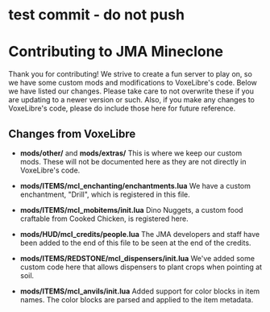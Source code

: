 # test commit - do not push
# Contributing to JMA Mineclone
Thank you for contributing!
We strive to create a fun server to play on, so we have some custom mods and modifications to VoxeLibre's code.
Below we have listed our changes. Please take care to not overwrite these if you are updating to a newer version or such.
Also, if you make any changes to VoxeLibre's code, please do include those here for future reference.

## Changes from VoxeLibre

- **mods/other/** and **mods/extras/**
    This is where we keep our custom mods. These will not be documented here as they are not directly in VoxeLibre's code.

- **mods/ITEMS/mcl_enchanting/enchantments.lua**
    We have a custom enchantment, "Drill", which is registered in this file.

- **mods/ITEMS/mcl_mobitems/init.lua**
      Dino Nuggets, a custom food craftable from Cooked Chicken, is registered here.

- **mods/HUD/mcl_credits/people.lua**
    The JMA developers and staff have been added to the end of this file to be seen at the end of the credits.

- **mods/ITEMS/REDSTONE/mcl_dispensers/init.lua**
    We've added some custom code here that allows dispensers to plant crops when pointing at soil.

- **mods/ITEMS/mcl_anvils/init.lua**
    Added support for color blocks in item names. The color blocks are parsed and applied to the item metadata.
